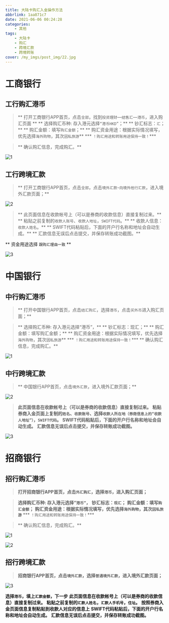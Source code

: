 ```yaml
---
title: 大陆卡购汇入金操作方法
abbrlink: 1aa871c7
date: 2021-06-06 00:24:28
categories:
    - 其他
tags:
    - 大陆卡
    - 购汇
    - 跨境汇款
    - 跨境转账
cover: /my_imgs/post_img/22.jpg
---
```


# 工商银行
## 工行购汇港币

> ** 打开工商银行APP首页，点击`全部`，找到`投资理财`—`结售汇`—`港币`，进入购汇页面 **
** 选择购汇币种: 存入港元选择`“港币HKD”`；** 
** 钞汇标志：`汇`；** 
** 购汇金额：填写`购汇金额`；** 
** 购汇资金用途：根据实际情况填写，优先选择`海外购物`，其次`因私旅游`**
*** `！购汇用途和转账用途保持一致！`***

> ** 确认购汇信息，完成购汇。** 

![1](https://cdn.jsdelivr.net/gh/baodongfan/baodongfan.github.io/posts/1aa871c7/工行1.png)

## 工行跨境汇款

> ** 打开工商银行APP首页，点击`全部`，点击`境外汇款`-`向境外他行汇款`，进入境外汇款页面；** 

![2](https://cdn.jsdelivr.net/gh/baodongfan/baodongfan.github.io/posts/1aa871c7/工行2.png)

> ** 此页面信息在收款帐号上（可以是券商的收款信息）直接复制过来。** 
** 粘贴之前复制的`收款人账号`、`收款人地址`，`SWIFT代码`。** 
** 收款人信息：`收款人姓名`。** 
** SWIFT代码粘贴后，下面的开户行名称和地址会自动生成。** 
** 汇款信息无误后点击提交，并保存转账成功截图。** 

** 资金用途选择 `跟购汇理由一致` **

![3](https://cdn.jsdelivr.net/gh/baodongfan/baodongfan.github.io/posts/1aa871c7/工行3.png)


# 中国银行

## 中行购汇港币

> ** 打开中国银行APP首页，点击`结汇购汇`，选择`港币`，点击`买外币`进入购汇页面；** 

> ** 选择购汇币种: 存入港元选择“港币”，** 
** 钞汇标志：现汇；** 
** 购汇金额：填写购汇金额；** 
** 购汇资金用途：根据实际情况填写，优先选择`海外购物`，其次`因私旅游`**
*** `！购汇用途和转账用途保持一致！`***
** 确认购汇信息，完成购汇。** 

![1](https://cdn.jsdelivr.net/gh/baodongfan/baodongfan.github.io/posts/1aa871c7/中国1.png)

## 中行跨境汇款

> ** 中国银行APP首页，点击`境外汇款`，进入境外汇款页面；** 

![2](https://cdn.jsdelivr.net/gh/baodongfan/baodongfan.github.io/posts/1aa871c7/中国2.png)

> **此页面信息在收款帐号上（可以是券商的收款信息）直接复制过来。** 
**粘贴券商入金页面上复制的`姓名`、`收款账号`、选择`收款人所在地（券商信息上的“收款人地址”）`，`SWIFT代码`。** 
**SWIFT代码粘贴后，下面的开户行名称和地址会自动生成。** 
**汇款信息无误后点击提交，并保存转账成功截图。** 

![3](https://cdn.jsdelivr.net/gh/baodongfan/baodongfan.github.io/posts/1aa871c7/招商3.png)

# 招商银行

## 招行购汇港币

> **打开招商银行APP首页，点击`外汇购汇`，选择`港币`，进入购汇页面；** 

> **选择购汇币种: 存入港元选择“`港币”`，** 
**钞汇标志：`现汇`；** 
**购汇金额：填写`购汇金额`；** 
**购汇资金用途：根据实际情况填写，优先选择`海外购物`，其次`因私旅游`**
*** `！购汇用途和转账用途保持一致！`***

> ** 确认购汇信息，完成购汇。** 

![1](https://cdn.jsdelivr.net/gh/baodongfan/baodongfan.github.io/posts/1aa871c7/招商1.png)

![2](https://cdn.jsdelivr.net/gh/baodongfan/baodongfan.github.io/posts/1aa871c7/招商2.png)

## 招行跨境汇款

> **招商银行APP首页，点击`境外汇款`，选择`普通境外汇款`，进入境外汇款页面；** 

![3](https://cdn.jsdelivr.net/gh/baodongfan/baodongfan.github.io/posts/1aa871c7/招商3.png)

> 
**选择`港币`，填上`汇款金额`，下一步**
**此页面信息在收款帐号上（可以是券商的收款信息）直接复制过来。**
**粘贴之前复制的`汇款人姓名`，`汇款人手机号`，`住址`。**
**按照券商入金页面信息复制粘贴到收款人对应的信息上**
**SWIFT代码粘贴后，下面的开户行名称和地址会自动生成。**
**汇款信息无误后点击提交，并保存转账成功截图。**

